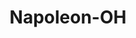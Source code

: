 ---
title: Napoleon-OH
slug: napoleon-oh
f_state:
- cms/state/ohio.md
f_locations:
- cms/payday-loan/barbaras-check-cashing-5139.md
- cms/payday-loan/cashland-9206.md
- cms/payday-loan/cashland-9249.md
- cms/payday-loan/check-into-cash-inc-13086.md
- cms/payday-loan/check-into-cash-of-ohio-13559.md
- cms/payday-loan/first-america-cash-advance-18282.md
updated-on: '2024-05-30T13:41:28.615Z'
created-on: '2024-05-30T13:41:28.615Z'
published-on: '2024-05-30T13:54:32.469Z'
f_city: Napoleon
layout: '[city].html'
tags: city
---